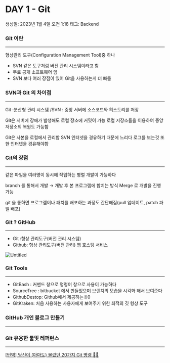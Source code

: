 # DAY 1 - Git

생성일: 2023년 1월 4일 오전 1:18
태그: Backend

### Git 이란

---

형상관리 도구(Configuration Management Tool)중 하나 

- SVN 같은 도구처럼 버전 관리  시스템이라고 함
- 무료 공개 소프트웨어 임
- SVN 보다 여러 장점이 있어 Git을 사용하는게 더 빠름

### SVN과 Git 의 차이점

---

Git :분산형 관리 시스템 /SVN : 중앙 서버에 소스코드와 히스토리를 저장

Git은 서버에 장애가 발생해도 로컬 장소에 커밋이 가능 로컬 저장소들을 이용하여 중앙 저장소의 복원도 가능함

Git은 사본을 로컬에서 관리함 SVN 인터넷을 경유하기 때문에 느리다 로그를 보는것 또한 인터넷을 경유해야함

### Git의 장점

---

같은 파일을 여러명이 동시에 작업하는 병렬 개발이 가능하다 

branch 를 통해서 개발 → 개발 후 본 프로그램에 합치는 방식  Merge 로 개발을 진행 가능 

git 을 통하면 프로그램이나 패치를 배포하는 과정도 간단해짐(pull 업데이트, patch 파일 배포)

### Git ? GitHub

---

- Git :형상 관리도구(버전 관리 시스템)
- Github: 형상 관리도구(버전 관리) 웹 호스팅 서비스

![Untitled](DAY%201%20-%20Git%209e54b55c5f9e4732bd07324b1dc5ffae/Untitled.png)

### Git Tools

---

- GitBash : 커맨드 창으로 명령어 창으로 사용이 가능하다
- SourceTree : bitbucket 에서 만들었으며 브랜치의 모습을 시각화 해서 보여준다
- GithubDestop: Github에서 제공하는ㅐ0
- GitKraken:  처음 사용하는 사용자에게 보여주기 위한 최적의 깃 형상 도구

### GitHub 개인 블로그 만들기

---

### Git 유용한 툴및 레퍼런스

---

[[번역] 당신이 (아마도) 몰랐던 20가지 Git 명령 🧙‍♂️](https://velog.io/@surim014/20-git-commands-you-probably-didnt-know-about-git)